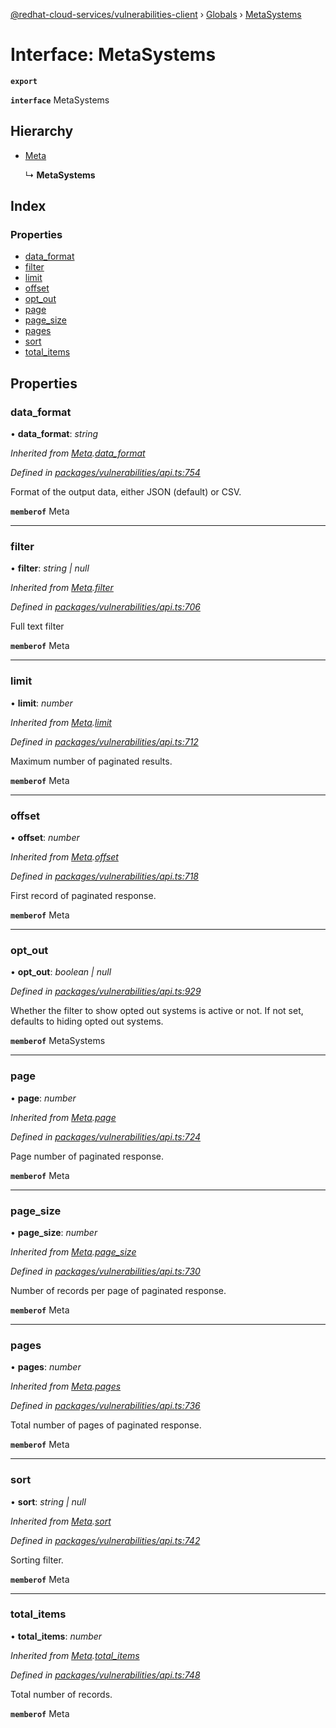 [@redhat-cloud-services/vulnerabilities-client](../README.md) › [Globals](../globals.md) › [MetaSystems](metasystems.md)

# Interface: MetaSystems

**`export`** 

**`interface`** MetaSystems

## Hierarchy

* [Meta](meta.md)

  ↳ **MetaSystems**

## Index

### Properties

* [data_format](metasystems.md#data_format)
* [filter](metasystems.md#filter)
* [limit](metasystems.md#limit)
* [offset](metasystems.md#offset)
* [opt_out](metasystems.md#opt_out)
* [page](metasystems.md#page)
* [page_size](metasystems.md#page_size)
* [pages](metasystems.md#pages)
* [sort](metasystems.md#sort)
* [total_items](metasystems.md#total_items)

## Properties

###  data_format

• **data_format**: *string*

*Inherited from [Meta](meta.md).[data_format](meta.md#data_format)*

*Defined in [packages/vulnerabilities/api.ts:754](https://github.com/RedHatInsights/javascript-clients/blob/master/packages/vulnerabilities/api.ts#L754)*

Format of the output data, either JSON (default) or CSV.

**`memberof`** Meta

___

###  filter

• **filter**: *string | null*

*Inherited from [Meta](meta.md).[filter](meta.md#filter)*

*Defined in [packages/vulnerabilities/api.ts:706](https://github.com/RedHatInsights/javascript-clients/blob/master/packages/vulnerabilities/api.ts#L706)*

Full text filter

**`memberof`** Meta

___

###  limit

• **limit**: *number*

*Inherited from [Meta](meta.md).[limit](meta.md#limit)*

*Defined in [packages/vulnerabilities/api.ts:712](https://github.com/RedHatInsights/javascript-clients/blob/master/packages/vulnerabilities/api.ts#L712)*

Maximum number of paginated results.

**`memberof`** Meta

___

###  offset

• **offset**: *number*

*Inherited from [Meta](meta.md).[offset](meta.md#offset)*

*Defined in [packages/vulnerabilities/api.ts:718](https://github.com/RedHatInsights/javascript-clients/blob/master/packages/vulnerabilities/api.ts#L718)*

First record of paginated response.

**`memberof`** Meta

___

###  opt_out

• **opt_out**: *boolean | null*

*Defined in [packages/vulnerabilities/api.ts:929](https://github.com/RedHatInsights/javascript-clients/blob/master/packages/vulnerabilities/api.ts#L929)*

Whether the filter to show opted out systems is active or not. If not set, defaults to hiding opted out systems.

**`memberof`** MetaSystems

___

###  page

• **page**: *number*

*Inherited from [Meta](meta.md).[page](meta.md#page)*

*Defined in [packages/vulnerabilities/api.ts:724](https://github.com/RedHatInsights/javascript-clients/blob/master/packages/vulnerabilities/api.ts#L724)*

Page number of paginated response.

**`memberof`** Meta

___

###  page_size

• **page_size**: *number*

*Inherited from [Meta](meta.md).[page_size](meta.md#page_size)*

*Defined in [packages/vulnerabilities/api.ts:730](https://github.com/RedHatInsights/javascript-clients/blob/master/packages/vulnerabilities/api.ts#L730)*

Number of records per page of paginated response.

**`memberof`** Meta

___

###  pages

• **pages**: *number*

*Inherited from [Meta](meta.md).[pages](meta.md#pages)*

*Defined in [packages/vulnerabilities/api.ts:736](https://github.com/RedHatInsights/javascript-clients/blob/master/packages/vulnerabilities/api.ts#L736)*

Total number of pages of paginated response.

**`memberof`** Meta

___

###  sort

• **sort**: *string | null*

*Inherited from [Meta](meta.md).[sort](meta.md#sort)*

*Defined in [packages/vulnerabilities/api.ts:742](https://github.com/RedHatInsights/javascript-clients/blob/master/packages/vulnerabilities/api.ts#L742)*

Sorting filter.

**`memberof`** Meta

___

###  total_items

• **total_items**: *number*

*Inherited from [Meta](meta.md).[total_items](meta.md#total_items)*

*Defined in [packages/vulnerabilities/api.ts:748](https://github.com/RedHatInsights/javascript-clients/blob/master/packages/vulnerabilities/api.ts#L748)*

Total number of records.

**`memberof`** Meta
